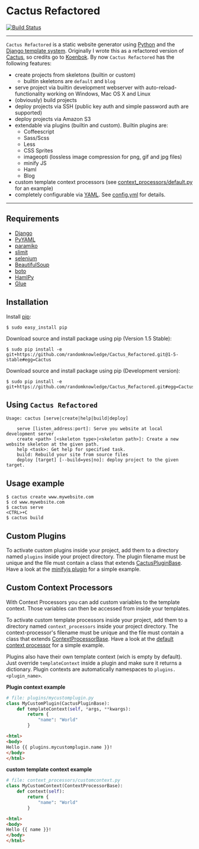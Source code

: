 # Cactus Refactored
[![Build Status](https://travis-ci.org/randomknowledge/Cactus_Refactored.png?branch=master)](https://travis-ci.org/randomknowledge/Cactus_Refactored)
___
`Cactus Refactored` is a static website generator using [Python](http://www.python.org/)
and the [Django template system](https://docs.djangoproject.com/en/dev/topics/templates/).
Originally I wrote this as a refactored version of [Cactus](https://github.com/koenbok/Cactus),
so credits go to [Koenbok](https://github.com/koenbok/).
By now `Cactus Refactored` has the following features:

* create projects from skeletons (builtin or custom)
	* builtin skeletons are `default` and `blog`
* serve project via builtin development webserver with auto-reload-functionality working on Windows, Mac OS X and Linux
* (obviously) build projects
* deploy projects via SSH (public key auth and simple password auth are supported)
* deploy projects via Amazon S3
* extendable via plugins (builtin and custom). Builtin plugins are:
	* Coffeescript
	* Sass/Scss
	* Less
	* CSS Sprites
	* imageopti (lossless image compression for png, gif and jpg files)
	* minify JS
	* Haml
	* Blog
* custom template context processors (see [context_processors/default.py](https://github.com/randomknowledge/Cactus_Refactored/blob/master/cactus/context_processors/default.py) for an example)
* completely configurable via [YAML](http://de.wikipedia.org/wiki/YAML). See [config.yml](https://github.com/randomknowledge/Cactus_Refactored/blob/master/cactus/skeletons/default/config.yml) for details.

____

## Requirements
* [Django](https://www.djangoproject.com/)
* [PyYAML](http://pyyaml.org/)
* [paramiko](http://www.lag.net/paramiko/)
* [slimit](http://slimit.readthedocs.org/en/latest/)
* [selenium](http://pypi.python.org/pypi/selenium)
* [BeautifulSoup](http://www.crummy.com/software/BeautifulSoup/)
* [boto](https://github.com/boto/boto/)
* [HamlPy](https://github.com/jessemiller/HamlPy/)
* [Glue](https://github.com/jorgebastida/glue/)

## Installation

Install [pip](http://pypi.python.org/pypi/pip):

```console
$ sudo easy_install pip
```

Download source and install package using pip (Version 1.5 Stable):

```console
$ sudo pip install -e git+https://github.com/randomknowledge/Cactus_Refactored.git@1-5-stable#egg=Cactus
```

Download source and install package using pip (Development version):

```console
$ sudo pip install -e git+https://github.com/randomknowledge/Cactus_Refactored.git#egg=Cactus
```

## Using `Cactus Refactored`

```console
Usage: cactus [serve|create|help|build|deploy]

    serve [listen_address:port]: Serve you website at local development server
    create <path> [<skeleton type>|<skeleton path>]: Create a new website skeleton at the given path.
    help <task>: Get help for specified task.
    build: Rebuild your site from source files
    deploy [target] [--build=yes|no]: deploy project to the given target.
```

## Usage example

```console
$ cactus create www.mywebsite.com
$ cd www.mywebsite.com
$ cactus serve
<CTRL>+C
$ cactus build
```

## Custom Plugins

To activate custom plugins inside your project, add them to a directory named `plugins` inside your project directory. The plugin filename must be unique and the file must contain a class that extends [CactusPluginBase](https://github.com/randomknowledge/Cactus_Refactored/blob/master/cactus/plugin_base.py). Have a look at the [minifyjs plugin](https://github.com/randomknowledge/Cactus_Refactored/blob/master/cactus/plugins/minifyjs.py) for a simple example.


## Custom Context Processors

With Context Processors you can add custom variables to the template context. Those variables can then be accessed from inside your templates.

To activate custom template processors inside your project, add them to a directory named `context_processors` inside your project directory. The context-processor's filename must be unique and the file must contain a class that extends [ContextProcessorBase](https://github.com/randomknowledge/Cactus_Refactored/blob/master/cactus/context_processor_base.py). Have a look at the [default context processor](https://github.com/randomknowledge/Cactus_Refactored/blob/master/cactus/context_processors/default.py) for a simple example.

Plugins also have their own template context (wich is empty by default). Just override `templateContext` inside a plugin and make sure it returns a dictionary. Plugin contexts are automatically namespaces to `plugins.<plugin_name>`.

__Plugin context example__

```python
# file: plugins/mycustomplugin.py
class MyCustomPlugin(CactusPluginBase):
	def templateContext(self, *args, **kwargs):
		return {
			"name": "World"
		}
```

```html
<html>
<body>
Hello {{ plugins.mycustomplugin.name }}!
</body>
</html>
```


__custom template context example__

```python
# file: context_processors/customcontext.py
class MyCustomContext(ContextProcessorBase):
	def context(self):
		return {
			"name": "World"
		}
```

```html
<html>
<body>
Hello {{ name }}!
</body>
</html>
```
